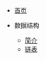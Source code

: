 * [首页](/?id=Welcome)

* 数据结构
  * [简介](/modules/datastructure/index.md)
  * [链表](/modules/datastructure/linearlist.md)

